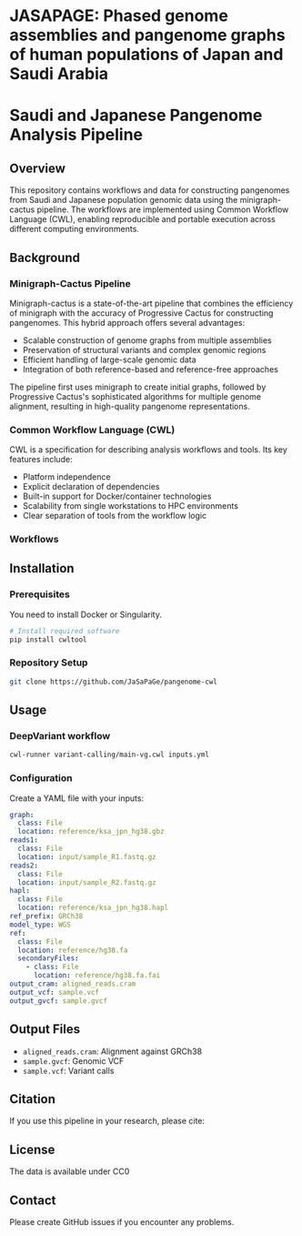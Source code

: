 # JASAPAGE: Phased genome assemblies and pangenome graphs of human populations of Japan and Saudi Arabia

# Saudi and Japanese Pangenome Analysis Pipeline

## Overview
This repository contains workflows and data for constructing pangenomes from Saudi and Japanese population genomic data using the minigraph-cactus pipeline. The workflows are implemented using Common Workflow Language (CWL), enabling reproducible and portable execution across different computing environments.

## Background

### Minigraph-Cactus Pipeline
Minigraph-cactus is a state-of-the-art pipeline that combines the efficiency of minigraph with the accuracy of Progressive Cactus for constructing pangenomes. This hybrid approach offers several advantages:

- Scalable construction of genome graphs from multiple assemblies
- Preservation of structural variants and complex genomic regions
- Efficient handling of large-scale genomic data
- Integration of both reference-based and reference-free approaches

The pipeline first uses minigraph to create initial graphs, followed by Progressive Cactus's sophisticated algorithms for multiple genome alignment, resulting in high-quality pangenome representations.

### Common Workflow Language (CWL)
CWL is a specification for describing analysis workflows and tools. Its key features include:

- Platform independence
- Explicit declaration of dependencies
- Built-in support for Docker/container technologies
- Scalability from single workstations to HPC environments
- Clear separation of tools from the workflow logic


### Workflows

## Installation

### Prerequisites
You need to install Docker or Singularity.
```bash
# Install required software
pip install cwltool
```

### Repository Setup
```bash
git clone https://github.com/JaSaPaGe/pangenome-cwl
```

## Usage

### DeepVariant workflow

```bash
cwl-runner variant-calling/main-vg.cwl inputs.yml
```

### Configuration
Create a YAML file with your inputs:
```yaml
graph:
  class: File
  location: reference/ksa_jpn_hg38.gbz
reads1:
  class: File
  location: input/sample_R1.fastq.gz
reads2:
  class: File
  location: input/sample_R2.fastq.gz
hapl:
  class: File
  location: reference/ksa_jpn_hg38.hapl
ref_prefix: GRCh38
model_type: WGS
ref:
  class: File
  location: reference/hg38.fa
  secondaryFiles:
    - class: File
      location: reference/hg38.fa.fai
output_cram: aligned_reads.cram
output_vcf: sample.vcf
output_gvcf: sample.gvcf
```

## Output Files
- `aligned_reads.cram`: Alignment against GRCh38
- `sample.gvcf`: Genomic VCF
- `sample.vcf`: Variant calls


## Citation
If you use this pipeline in your research, please cite:

## License
The data is available under CC0

## Contact
Please create GitHub issues if you encounter any problems. 
